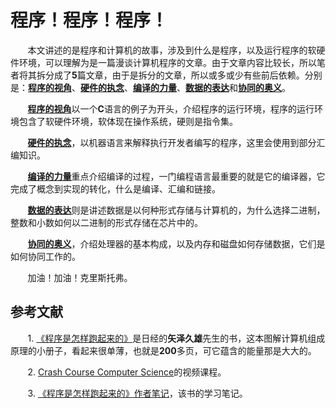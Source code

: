 # 程序！程序！程序！

&nbsp;&nbsp;&nbsp;&nbsp;&nbsp;&nbsp;&nbsp;本文讲述的是程序和计算机的故事，涉及到什么是程序，以及运行程序的软硬件环境，可以理解为是一篇漫谈计算机程序的文章。由于文章内容比较长，所以笔者将其拆分成了**5**篇文章，由于是拆分的文章，所以或多或少有些前后依赖。分别是：[**程序的视角**](https://weipeng2k.github.io/hot-wind/book/program-program-program-01.html)、[**硬件的执念**](https://weipeng2k.github.io/hot-wind/book/program-program-program-02.html)、[**编译的力量**](https://weipeng2k.github.io/hot-wind/book/program-program-program-03.html)、[**数据的表达**](https://weipeng2k.github.io/hot-wind/book/program-program-program-04.html)和[**协同的奥义**](https://weipeng2k.github.io/hot-wind/book/program-program-program-05.html)。

&nbsp;&nbsp;&nbsp;&nbsp;&nbsp;&nbsp;&nbsp;[**程序的视角**](https://weipeng2k.github.io/hot-wind/book/program-program-program-01.html)以一个**C**语言的例子为开头，介绍程序的运行环境，程序的运行环境包含了软硬件环境，软体现在操作系统，硬则是指令集。

&nbsp;&nbsp;&nbsp;&nbsp;&nbsp;&nbsp;&nbsp;[**硬件的执念**](https://weipeng2k.github.io/hot-wind/book/program-program-program-02.html)，以机器语言来解释执行开发者编写的程序，这里会使用到部分汇编知识。

&nbsp;&nbsp;&nbsp;&nbsp;&nbsp;&nbsp;&nbsp;[**编译的力量**](https://weipeng2k.github.io/hot-wind/book/program-program-program-03.html)重点介绍编译的过程，一门编程语言最重要的就是它的编译器，它完成了概念到实现的转化，什么是编译、汇编和链接。

&nbsp;&nbsp;&nbsp;&nbsp;&nbsp;&nbsp;&nbsp;[**数据的表达**](https://weipeng2k.github.io/hot-wind/book/program-program-program-04.html)则是讲述数据是以何种形式存储与计算机的，为什么选择二进制，整数和小数如何以二进制的形式存储在芯片中的。

&nbsp;&nbsp;&nbsp;&nbsp;&nbsp;&nbsp;&nbsp;[**协同的奥义**](https://weipeng2k.github.io/hot-wind/book/program-program-program-05.html)，介绍处理器的基本构成，以及内存和磁盘如何存储数据，它们是如何协同工作的。

&nbsp;&nbsp;&nbsp;&nbsp;&nbsp;&nbsp;&nbsp;加油！加油！克里斯托弗。

## 参考文献

&nbsp;&nbsp;&nbsp;&nbsp;&nbsp;&nbsp;&nbsp;1. [《程序是怎样跑起来的》](https://book.douban.com/subject/26365491/)是日经的**矢泽久雄**先生的书，这本图解计算机组成原理的小册子，看起来很单薄，也就是**200**多页，可它蕴含的能量那是大大的。

&nbsp;&nbsp;&nbsp;&nbsp;&nbsp;&nbsp;&nbsp;2. [Crash Course Computer Science](https://www.bilibili.com/video/BV1EW411u7th)的视频课程。

&nbsp;&nbsp;&nbsp;&nbsp;&nbsp;&nbsp;&nbsp;3. [《程序是怎样跑起来的》作者笔记](https://weipeng2k.github.io/hot-wind/book/program-how-to-run.html)，该书的学习笔记。
